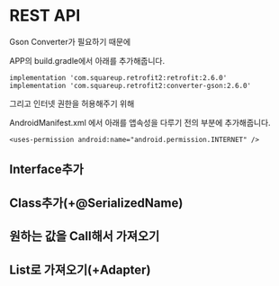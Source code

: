 # REST API



Gson Converter가 필요하기 때문에

APP의 build.gradle에서 아래를 추가해줍니다.

```
implementation 'com.squareup.retrofit2:retrofit:2.6.0'
implementation 'com.squareup.retrofit2:converter-gson:2.6.0'
```

그리고 인터넷 권한을 허용해주기 위해

AndroidManifest.xml 에서 아래를 앱속성을 다루기 전의 부분에 추가해줍니다.

```
<uses-permission android:name="android.permission.INTERNET" />
```





## Interface추가

## Class추가(+@SerializedName)

## 원하는 값을 Call해서 가져오기

## List로 가져오기(+Adapter)
